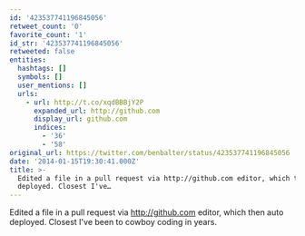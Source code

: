 ```yaml
---
id: '423537741196845056'
retweet_count: '0'
favorite_count: '1'
id_str: '423537741196845056'
retweeted: false
entities:
  hashtags: []
  symbols: []
  user_mentions: []
  urls:
    - url: http://t.co/xqdBBBjY2P
      expanded_url: http://github.com
      display_url: github.com
      indices:
        - '36'
        - '58'
original_url: https://twitter.com/benbalter/status/423537741196845056
date: '2014-01-15T19:30:41.000Z'
title: >-
  Edited a file in a pull request via http://github.com editor, which then auto
  deployed. Closest I've…
---
```


Edited a file in a pull request via http://github.com editor, which then auto deployed. Closest I've been to cowboy coding in years.